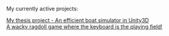 My currently active projects:

[My thesis project - An efficient boat simulator in Unity3D](https://github.com/swegg4n/Water-Immersed-Objects_Simulation)  
[A wacky ragdoll game where the keyboard is the playing field!](https://github.com/skypekitten9/Keyboard-Konundrum)  
